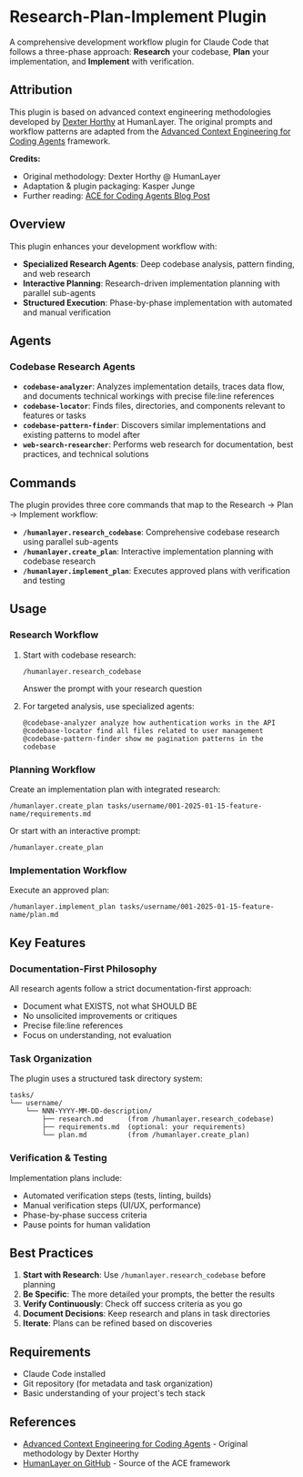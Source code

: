 # Research-Plan-Implement Plugin

A comprehensive development workflow plugin for Claude Code that follows a three-phase approach: **Research** your codebase, **Plan** your implementation, and **Implement** with verification.

## Attribution

This plugin is based on advanced context engineering methodologies developed by [Dexter Horthy](https://github.com/humanlayer) at HumanLayer. The original prompts and workflow patterns are adapted from the [Advanced Context Engineering for Coding Agents](https://github.com/humanlayer/advanced-context-engineering-for-coding-agents/blob/main/ace-fca.md) framework.

**Credits:**
- Original methodology: Dexter Horthy @ HumanLayer
- Adaptation & plugin packaging: Kasper Junge
- Further reading: [ACE for Coding Agents Blog Post](https://github.com/humanlayer/advanced-context-engineering-for-coding-agents/blob/main/ace-fca.md)

## Overview

This plugin enhances your development workflow with:

- **Specialized Research Agents**: Deep codebase analysis, pattern finding, and web research
- **Interactive Planning**: Research-driven implementation planning with parallel sub-agents
- **Structured Execution**: Phase-by-phase implementation with automated and manual verification

## Agents

### Codebase Research Agents

- **`codebase-analyzer`**: Analyzes implementation details, traces data flow, and documents technical workings with precise file:line references
- **`codebase-locator`**: Finds files, directories, and components relevant to features or tasks
- **`codebase-pattern-finder`**: Discovers similar implementations and existing patterns to model after
- **`web-search-researcher`**: Performs web research for documentation, best practices, and technical solutions

## Commands

The plugin provides three core commands that map to the Research → Plan → Implement workflow:

- **`/humanlayer.research_codebase`**: Comprehensive codebase research using parallel sub-agents
- **`/humanlayer.create_plan`**: Interactive implementation planning with codebase research
- **`/humanlayer.implement_plan`**: Executes approved plans with verification and testing

## Usage

### Research Workflow

1. Start with codebase research:
   ```
   /humanlayer.research_codebase
   ```
   Answer the prompt with your research question

2. For targeted analysis, use specialized agents:
   ```
   @codebase-analyzer analyze how authentication works in the API
   @codebase-locator find all files related to user management
   @codebase-pattern-finder show me pagination patterns in the codebase
   ```

### Planning Workflow

Create an implementation plan with integrated research:
```
/humanlayer.create_plan tasks/username/001-2025-01-15-feature-name/requirements.md
```

Or start with an interactive prompt:
```
/humanlayer.create_plan
```

### Implementation Workflow

Execute an approved plan:
```
/humanlayer.implement_plan tasks/username/001-2025-01-15-feature-name/plan.md
```

## Key Features

### Documentation-First Philosophy

All research agents follow a strict documentation-first approach:
- Document what EXISTS, not what SHOULD BE
- No unsolicited improvements or critiques
- Precise file:line references
- Focus on understanding, not evaluation

### Task Organization

The plugin uses a structured task directory system:
```
tasks/
└── username/
    └── NNN-YYYY-MM-DD-description/
        ├── research.md      (from /humanlayer.research_codebase)
        ├── requirements.md  (optional: your requirements)
        └── plan.md          (from /humanlayer.create_plan)
```

### Verification & Testing

Implementation plans include:
- Automated verification steps (tests, linting, builds)
- Manual verification steps (UI/UX, performance)
- Phase-by-phase success criteria
- Pause points for human validation

## Best Practices

1. **Start with Research**: Use `/humanlayer.research_codebase` before planning
2. **Be Specific**: The more detailed your prompts, the better the results
3. **Verify Continuously**: Check off success criteria as you go
4. **Document Decisions**: Keep research and plans in task directories
5. **Iterate**: Plans can be refined based on discoveries

## Requirements

- Claude Code installed
- Git repository (for metadata and task organization)
- Basic understanding of your project's tech stack

## References

- [Advanced Context Engineering for Coding Agents](https://github.com/humanlayer/advanced-context-engineering-for-coding-agents/blob/main/ace-fca.md) - Original methodology by Dexter Horthy
- [HumanLayer on GitHub](https://github.com/humanlayer) - Source of the ACE framework
